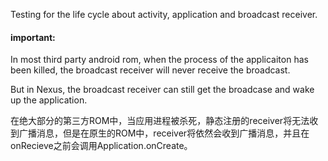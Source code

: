 Testing for the life cycle about activity, application and broadcast receiver.

#### important:

In most third party android rom, when the process of the applicaiton has been killed, the broadcast receiver will never receive the broadcast.

But in Nexus, the broadcast receiver can still get the broadcase and wake up the application.

在绝大部分的第三方ROM中，当应用进程被杀死，静态注册的receiver将无法收到广播消息，但是在原生的ROM中，receiver将依然会收到广播消息，并且在onRecieve之前会调用Application.onCreate。

